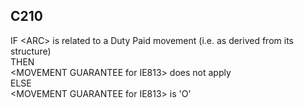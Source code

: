 ## C210
IF &lt;ARC&gt; is related to a Duty Paid movement (i.e. as derived from its structure)  
THEN  
&lt;MOVEMENT GUARANTEE for IE813&gt; does not apply  
ELSE  
&lt;MOVEMENT GUARANTEE for IE813&gt; is 'O'
